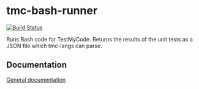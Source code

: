 # tmc-bash-runner
[![Build Status](https://travis-ci.com/tmc-bash/tmc-bash-runner.svg?branch=master)](https://travis-ci.com/tmc-bash/tmc-bash-runner)

Runs Bash code for TestMyCode. Returns the results of the unit tests as a JSON file which tmc-langs can parse.

## Documentation

[General documentation](https://github.com/tmc-bash/tmc-bash)
